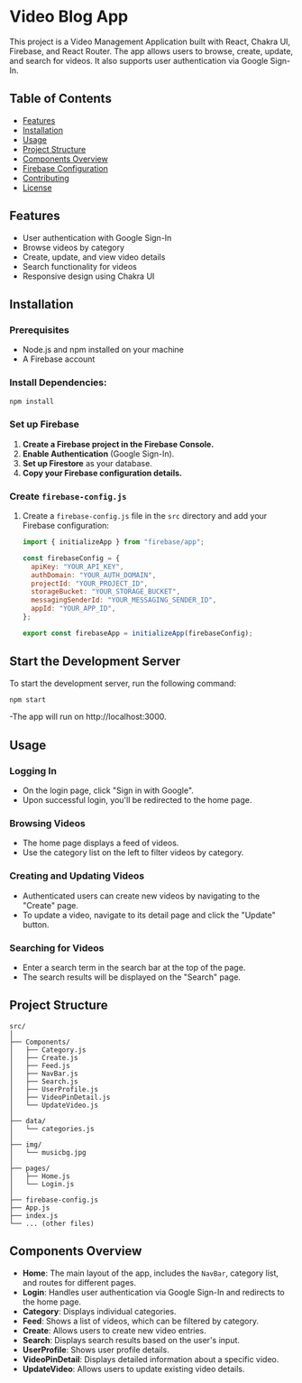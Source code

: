 # Video Blog App

This project is a Video Management Application built with React, Chakra UI, Firebase, and React Router. The app allows users to browse, create, update, and search for videos. It also supports user authentication via Google Sign-In.

## Table of Contents

- [Features](#features)
- [Installation](#installation)
- [Usage](#usage)
- [Project Structure](#project-structure)
- [Components Overview](#components-overview)
- [Firebase Configuration](#firebase-configuration)
- [Contributing](#contributing)
- [License](#license)

## Features

- User authentication with Google Sign-In
- Browse videos by category
- Create, update, and view video details
- Search functionality for videos
- Responsive design using Chakra UI

## Installation

### Prerequisites

- Node.js and npm installed on your machine
- A Firebase account


### Install Dependencies:

```bash
npm install
```

### Set up Firebase

1. **Create a Firebase project in the Firebase Console.**
2. **Enable Authentication** (Google Sign-In).
3. **Set up Firestore** as your database.
4. **Copy your Firebase configuration details.**

### Create `firebase-config.js`

1. Create a `firebase-config.js` file in the `src` directory and add your Firebase configuration:

   ```javascript
   import { initializeApp } from "firebase/app";

   const firebaseConfig = {
     apiKey: "YOUR_API_KEY",
     authDomain: "YOUR_AUTH_DOMAIN",
     projectId: "YOUR_PROJECT_ID",
     storageBucket: "YOUR_STORAGE_BUCKET",
     messagingSenderId: "YOUR_MESSAGING_SENDER_ID",
     appId: "YOUR_APP_ID",
   };

   export const firebaseApp = initializeApp(firebaseConfig);


## Start the Development Server

To start the development server, run the following command:

```bash
npm start
```

-The app will run on http://localhost:3000.

## Usage

### Logging In

- On the login page, click "Sign in with Google".
- Upon successful login, you'll be redirected to the home page.

### Browsing Videos

- The home page displays a feed of videos.
- Use the category list on the left to filter videos by category.

### Creating and Updating Videos

- Authenticated users can create new videos by navigating to the "Create" page.
- To update a video, navigate to its detail page and click the "Update" button.

### Searching for Videos

- Enter a search term in the search bar at the top of the page.
- The search results will be displayed on the "Search" page.

## Project Structure

```plaintext
src/
│
├── Components/
│   ├── Category.js
│   ├── Create.js
│   ├── Feed.js
│   ├── NavBar.js
│   ├── Search.js
│   ├── UserProfile.js
│   ├── VideoPinDetail.js
│   └── UpdateVideo.js
│
├── data/
│   └── categories.js
│
├── img/
│   └── musicbg.jpg
│
├── pages/
│   ├── Home.js
│   └── Login.js
│
├── firebase-config.js
├── App.js
├── index.js
└── ... (other files)

```


## Components Overview

- **Home**: The main layout of the app, includes the `NavBar`, category list, and routes for different pages.
- **Login**: Handles user authentication via Google Sign-In and redirects to the home page.
- **Category**: Displays individual categories.
- **Feed**: Shows a list of videos, which can be filtered by category.
- **Create**: Allows users to create new video entries.
- **Search**: Displays search results based on the user's input.
- **UserProfile**: Shows user profile details.
- **VideoPinDetail**: Displays detailed information about a specific video.
- **UpdateVideo**: Allows users to update existing video details.


